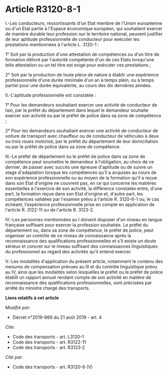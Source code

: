 # Article R3120-8-1

I.-Les conducteurs, ressortissants d'un Etat membre de l'Union européenne ou d'un Etat partie à l'Espace économique européen,
qui souhaitent exercer de manière durable leur profession sur le territoire national, peuvent justifier de leur aptitude
professionnelle de conducteur pour exécuter les prestations mentionnées à l'article L. 3120-1 : 

1° Soit par la production d'une attestation de compétences ou d'un titre de formation délivré par l'autorité compétente d'un
de ces Etats lorsqu'une telle attestation ou un tel titre est exigé pour exécuter ces prestations ; 

2° Soit par la production de toute pièce de nature à établir une expérience professionnelle d'une durée minimale d'un an à
temps plein, ou à temps partiel pour une durée équivalente, au cours des dix dernières années. 

II.-L'aptitude professionnelle est constatée : 

1° Pour les demandeurs souhaitant exercer une activité de conducteur de taxi, par le préfet du département dans lequel le
demandeur souhaite exercer son activité ou par le préfet de police dans sa zone de compétence ; 

2° Pour les demandeurs souhaitant exercer une activité de conducteur de voiture de transport avec chauffeur ou de conducteur
de véhicules à deux ou trois roues motorisé, par le préfet du département de leur domiciliation ou par le préfet de police
dans sa zone de compétence. 

III.-Le préfet de département ou le préfet de police dans sa zone de compétence peut soumettre le demandeur à l'obligation,
au choix de ce dernier, de passer avec succès une épreuve d'aptitude ou de suivre un stage d'adaptation lorsque les
compétences qu'il a acquises au cours de son expérience professionnelle ou au moyen de la formation qu'il a reçue dans son
Etat d'origine ne couvrent pas, en ce qui concerne les matières essentielles à l'exercice de son activité, la différence
constatée entre, d'une part, la formation reçue dans son Etat d'origine et, d'autre part, les compétences validées par
l'examen prévu à l'article R. 3120-6-1 ou, le cas échéant, l'expérience professionnelle prise en compte en application de
l'article R. 3122-11 ou de l'article R. 3123-2. 

IV.-Les personnes mentionnées au I doivent disposer d'un niveau en langue française suffisant pour exercer la profession
souhaitée. Le préfet du département ou, dans sa zone de compétence, le préfet de police, peut organiser un contrôle de ce
niveau de connaissance après la reconnaissance des qualifications professionnelles et s'il existe un doute sérieux et concret
sur le niveau suffisant des connaissances linguistiques du professionnel au regard des activités qu'il entend exercer. 

V.-Les modalités d'application du présent article, notamment le contenu des mesures de compensation prévues au III et du
contrôle linguistique prévu au IV, ainsi que les modalités selon lesquelles le préfet ou le préfet de police établit un
rapport annuel rendant compte de son activité en matière de reconnaissance des qualifications professionnelles, sont
précisées par arrêté du ministre chargé des transports.

**Liens relatifs à cet article**

_Modifié par_:

  - Décret n°2019-866 du 21 août 2019 - art. 4

_Cite_:

  - Code des transports - art. L3120-1
  - Code des transports - art. R3122-11
  - Code des transports - art. R3123-2

_Cité par_:

  - Code des transports - art. R3120-6 (V)
